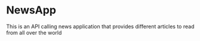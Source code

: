 # NewsApp
This is an API calling news application that provides different articles to read from all over the world
